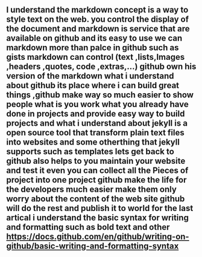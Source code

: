 ## I understand the markdown concept is a way to style text on the web. you control the display of the document and markdown is service that are available on github and its easy to use we can markdown more than palce in github such as gists markdown can control (text ,lists,Images ,headers  ,quotes, code ,extras,...)  github own his version  of the markdown what i understand about github its place where i can build great things ,github make way so much easier to show people what is you work what you already have done in projects and provide easy way to build projects and what i understand about jekyll is a open  source tool that transform plain text files into websites and some otherthing that jekyll supports such as templates lets get back to github also helps to you maintain your website and test it even  you can collect all the Pieces of project into one project github make the life for the developers much easier make them only worry about the content of the web site github will do the rest and publish it to world for the last artical i understand the basic syntax for writing and formatting such as bold text and other https://docs.github.com/en/github/writing-on-github/basic-writing-and-formatting-syntax